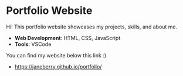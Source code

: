 # Portfolio Website
Hi! This portfolio website showcases my projects, skills, and about me.

- **Web Development**: HTML, CSS, JavaScript
- **Tools**: VSCode

You can find my website below this link :)
- https://janeberry.github.io/portfolio/
